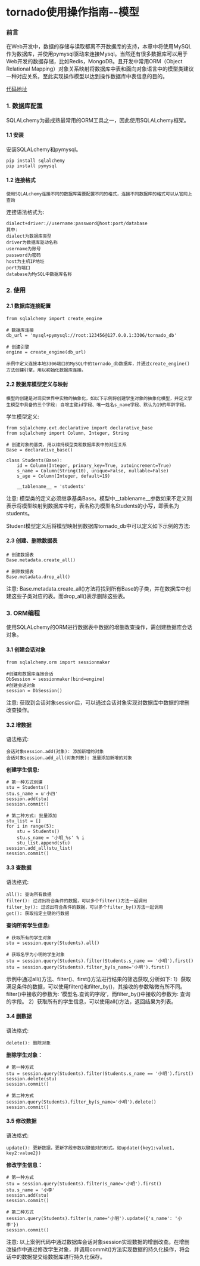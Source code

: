 
# tornado使用操作指南--模型

### 前言

在Web开发中，数据的存储与读取都离不开数据库的支持，本章中将使用MySQL作为数据库，并使用pymysql驱动来连接Mysql。当然还有很多数据库可以用于Web开发的数据存储，比如Redis，MongoDB。且开发中常用ORM（Object Relational Mapping）对象关系映射将数据库中表和面向对象语言中的模型类建议一种对应关系，至此实现操作模型以达到操作数据库中表信息的目的。

[代码地址](数据库)

### 1. 数据库配置

SQLALchemy为最成熟最常用的ORM工具之一，因此使用SQLALchemy框架。

#### 1.1	安装

安装SQLALchemy和pymysql。

	pip install sqlalchemy
	pip install pymysql

#### 1.2	连接格式

    使用SQLALchemy连接不同的数据库需要配置不同的格式，连接不同数据库的格式可以从官网上查询

连接语法格式为: 

	dialect+driver://username:password@host:port/database
	其中:
	dialect为数据库类型
	driver为数据库驱动名称
	username为账号
	password为密码
	host为主机IP地址
	port为端口
	database为MySQL中数据库名称

### 2. 使用
#### 2.1 数据库连接配置

	from sqlalchemy import create_engine
	
	# 数据库连接
	db_url = 'mysql+pymysql://root:123456@127.0.0.1:3306/tornado_db'
	
	# 创建引擎
	engine = create_engine(db_url)
	
	示例中定义连接本地3306端口的MySQL中的tornado_db数据库，并通过create_engine()方法创建引擎，用以初始化数据库连接。

#### 2.2 数据库模型定义与映射

    模型的创建是对现实世界中实物的抽象化，如以下示例将创建学生对象的抽象化模型，并定义学生模型中具备的三个字段: 自增主键id字段、唯一姓名s_name字段、默认为19的年龄字段。

学生模型定义:

	from sqlalchemy.ext.declarative import declarative_base
	from sqlalchemy import Column, Integer, String
	
	# 创建对象的基类，用以维持模型类和数据库表中的对应关系
	Base = declarative_base()
	
	class Students(Base):
	    id = Column(Integer, primary_key=True, autoincrement=True)
	    s_name = Column(String(10), unique=False, nullable=False)
	    s_age = Column(Integer, default=19)
	
	    __tablename__ = 'students'

注意: 模型类的定义必须继承基类Base。模型中__tablename__参数如果不定义则表示将模型映射到数据库中时，表名称为模型名Students的小写，即表名为students。

Student模型定义后将模型映射到数据库tornado_db中可以定义如下示例的方法:

#### 2.3 创建、删除数据表

	# 创建数据表
	Base.metadata.create_all()
	
	# 删除数据表
	Base.metadata.drop_all()

注意: Base.metadata.create_all()方法将找到所有Base的子类，并在数据库中创建这些子类对应的表。而drop_all()表示删除这些表。

### 3. ORM编程

使用SQLALchemy的ORM进行数据表中数据的增删改查操作，需创建数据库会话对象。

#### 3.1 创建会话对象

	from sqlalchemy.orm import sessionmaker
	
	#创建和数据库连接会话
	DbSession = sessionmaker(bind=engine)
	#创建会话对象
	session = DbSession()

注意: 获取到会话对象session后，可以通过会话对象实现对数据库中数据的增删改查操作。

#### 3.2 增数据

语法格式:

	会话对象session.add(对象): 添加新增的对象
	会话对象session.add_all(对象列表): 批量添加新增的对象

<b>创建学生信息:</b>
	
	# 第一种方式创建
	stu = Students()
	stu.s_name = u'小四'
	session.add(stu)
	session.commit()
	
	# 第二种方式: 批量添加
	stu_list = []
	for i in range(5):
	    stu = Students()
	    stu.s_name = '小明_%s' % i
	    stu_list.append(stu)
	session.add_all(stu_list)
	session.commit()

#### 3.3 查数据

语法格式: 

	all(): 查询所有数据
	filter(): 过滤出符合条件的数据，可以多个filter()方法一起调用
	filter_by(): 过滤出符合条件的数据，可以多个filter_by()方法一起调用
	get(): 获取指定主键的行数据

<b>查询所有学生信息:</b>

	# 获取所有的学生对象
	stu = session.query(Students).all()
	
	# 获取名字为小明的学生对象
	stu = session.query(Students).filter(Students.s_name == '小明').first()
	stu = session.query(Students).filter_by(s_name='小明').first()


示例中通过all()方法、filter()、first()方法进行结果的筛选获取,分析如下:
1）获取满足条件的数据，可以使用filter()和filter_by()，其接收的参数略微有所不同。filter()中接收的参数为: ’模型名.查询的字段’，而filter_by()中接收的参数为: 查询的字段。
2）获取所有的学生信息，可以使用all()方法，返回结果为列表。

#### 3.4 删数据

语法格式:

	delete(): 删除对象

<b>删除学生对象：</b>

	# 第一种方式
	stu = session.query(Students).filter(Students.s_name == '小明').first()
	session.delete(stu)
	session.commit()
	
	# 第二种方式
	session.query(Students).filter_by(s_name='小明').delete()
	session.commit()

#### 3.5 修改数据

语法格式:

	update(): 更新数据，更新字段参数以键值对的形式。如update({key1:value1, key2:value2})

<b>修改学生信息：</b>

	# 第一种方式
	stu = session.query(Students).filter(s_name='小明').first()
	stu.s_name = '小李'
	session.add(stu)
	session.commit()
	
	# 第二种方式
	session.query(Students).filter(s_name='小明').update({'s_name': '小李'})
	session.commit()

注意: 以上案例代码中通过数据库会话对象session实现数据的增删改查。在增删改操作中通过修改学生对象，并调用commit()方法实现数据的持久化操作，将会话中的数据提交给数据库进行持久化保存。

